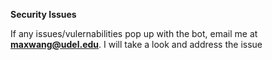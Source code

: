 **Security Issues**

If any issues/vulernabilities pop up with the bot, email me at **maxwang@udel.edu**. I will take a look and address the issue